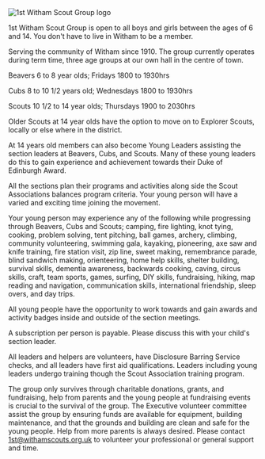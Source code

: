 <picture>
<source srcset="./img/logo/1st-witham.webp" type="image/webp">
<source srcset="./img/logo/1st-witham.png" type="image/png">
<img src="./img/logo/1st-witham.png" class="img-fluid logo-img" alt="1st Witham Scout Group logo" loading="lazy">
</picture>
<div class="row">
<div class="col-sm-12">
<p>1st Witham Scout Group is open to all boys and girls between the ages of 6 and 14. You don't have to live in Witham to be a member.</p>
<p>Serving the community of Witham since 1910. The group currently operates during term time, three age groups at our own hall in the centre of town.</p>
<p>Beavers 6 to 8 year olds; Fridays 1800 to 1930hrs</p>
<p>Cubs 8 to 10 1/2 years old; Wednesdays 1800 to 1930hrs</p>
<p>Scouts 10 1/2 to 14 year olds; Thursdays 1900 to 2030hrs</p>
<p>Older Scouts at 14 year olds have the option to move on to Explorer Scouts, locally or else where in the district.</p>
<p>At 14 years old members can also become Young Leaders assisting the section leaders at Beavers, Cubs, and Scouts. Many of these young leaders do this to gain experience and achievement towards their Duke of Edinburgh Award.</p>
<p>All the sections plan their programs and activities along side the Scout Associations balances program criteria. Your young person will have a varied and exciting time joining the movement.</p>
<p>Your young person may experience any of the following while progressing through Beavers, Cubs and Scouts; camping, fire lighting, knot tying, cooking, problem solving, tent pitching, ball games, archery, climbing, community
volunteering, swimming gala, kayaking, pioneering, axe saw and knife training, fire station visit, zip line, sweet making, remembrance parade, blind sandwich making, orienteering, home help skills, shelter building, survival skills,
dementia awareness, backwards cooking, caving, circus skills, craft, team sports, games, surfing, DIY skills, fundraising, hiking, map reading and navigation, communication skills, international friendship, sleep overs, and day trips.
</p>
<p>All young people have the opportunity to work towards and gain awards and activity badges inside and outside of the section meetings.</p>
<p>A subscription per person is payable. Please discuss this with your child's section leader.</p>
<p>All leaders and helpers are volunteers, have Disclosure Barring Service checks, and all leaders have first aid qualifications. Leaders including young leaders undergo training though the Scout Association training program.</p>
<p>The group only survives through charitable donations, grants, and fundraising, help from parents and the young people at fundraising events is crucial to the survival of the group. The Executive volunteer committee assist the group by
ensuring funds are available for equipment, building maintenance, and that the grounds and building are clean and safe for the young people. Help from more parents is always desired. Please contact <a href="mailto:1st@withamscouts.org.uk">1st@withamscouts.org.uk</a> to volunteer your professional or
general support and time.</p>
</div>
</div>
